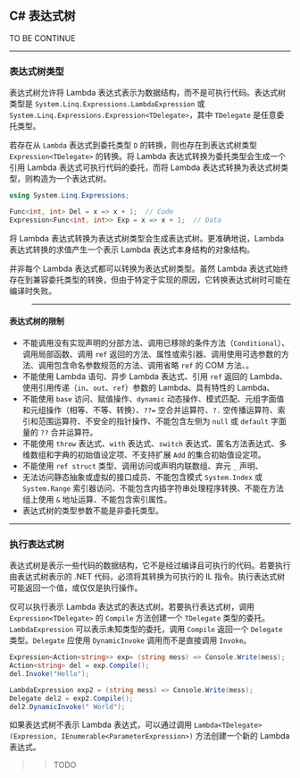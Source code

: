 ## C# 表达式树

TO BE CONTINUE

---
### 表达式树类型

表达式树允许将 Lambda 表达式表示为数据结构，而不是可执行代码。表达式树类型是 `System.Linq.Expressions.LambdaExpression` 或 `System.Linq.Expressions.Expression<TDelegate>`，其中 `TDelegate` 是任意委托类型。

若存在从 `Lambda` 表达式到委托类型 `D` 的转换，则也存在到表达式树类型 `Expression<TDelegate>` 的转换。将 Lambda 表达式转换为委托类型会生成一个引用 Lambda 表达式可执行代码的委托，而将 Lambda 表达式转换为表达式树类型，则构造为一个表达式树。

```csharp
using System.Linq.Expressions;

Func<int, int> Del = x => x + 1;  // Code
Expression<Func<int, int>> Exp = x => x + 1;  // Data
```

将 Lambda 表达式转换为表达式树类型会生成表达式树。更准确地说，Lambda 表达式转换的求值产生一个表示 Lambda 表达式本身结构的对象结构。

并非每个 Lambda 表达式都可以转换为表达式树类型。虽然 Lambda 表达式始终存在到兼容委托类型的转换，但由于特定于实现的原因，它转换表达式树时可能在编译时失败。

>---
#### 表达式树的限制

- 不能调用没有实现声明的分部方法、调用已移除的条件方法（`Conditional`）、调用局部函数、调用 `ref` 返回的方法、属性或索引器、调用使用可选参数的方法、调用包含命名参数规范的方法、调用省略 `ref` 的 COM 方法、。
- 不能使用 Lambda 语句、异步 Lambda 表达式、引用 `ref` 返回的 Lambda、使用引用传递（`in`、`out`、`ref`）参数的 Lambda、具有特性的 Lambda、
- 不能使用 `base` 访问、赋值操作、`dynamic` 动态操作、模式匹配、元组字面值和元组操作（相等、不等、转换）、`??=` 空合并运算符、`?.` 空传播运算符、索引和范围运算符、不安全的指针操作、不能包含左侧为 `null` 或 `default` 字面量的 `??` 合并运算符。
- 不能使用 `throw` 表达式、`with` 表达式、`switch` 表达式、匿名方法表达式、多维数组和字典的初始值设定项、不支持扩展 `Add` 的集合初始值设定项。
- 不能使用 `ref struct` 类型、调用访问或声明内联数组、弃元 `_` 声明、
- 无法访问静态抽象或虚拟的接口成员、不能包含模式 `System.Index` 或 `System.Range` 索引器访问、不能包含内插字符串处理程序转换、不能在方法组上使用 `&` 地址运算、不能包含索引属性。
- 表达式树的类型参数不能是非委托类型。

---
### 执行表达式树

表达式树是表示一些代码的数据结构，它不是经过编译且可执行的代码。若要执行由表达式树表示的 .NET 代码，必须将其转换为可执行的 IL 指令。执行表达式树可能返回一个值，或仅仅是执行操作。

仅可以执行表示 Lambda 表达式的表达式树。若要执行表达式树，调用 `Expression<TDelegate>` 的 `Compile` 方法创建一个 `TDelegate` 类型的委托。`LambdaExpression` 可以表示未知类型的委托，调用 `Compile` 返回一个 `Delegate` 类型。`Delegate` 应使用 `DynamicInvoke` 调用而不是直接调用 `Invoke`。

```csharp
Expression<Action<string>> exp= (string mess) => Console.Write(mess);
Action<string> del = exp.Compile();
del.Invoke("Hello");

LambdaExpression exp2 = (string mess) => Console.Write(mess);
Delegate del2 = exp2.Compile();
del2.DynamicInvoke(" World");
```

如果表达式树不表示 Lambda 表达式，可以通过调用 `Lambda<TDelegate>(Expression, IEnumerable<ParameterExpression>)` 方法创建一个新的 Lambda 表达式。

>> TODO